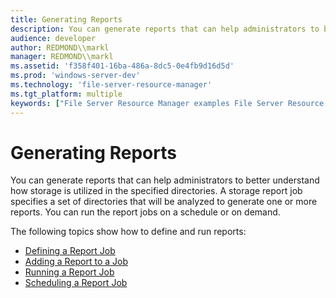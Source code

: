 ```yaml
---
title: Generating Reports
description: You can generate reports that can help administrators to better understand how storage is utilized in the specified directories.
audience: developer
author: REDMOND\\markl
manager: REDMOND\\markl
ms.assetid: 'f358f401-16ba-486a-8dc5-0e4fb9d16d5d'
ms.prod: 'windows-server-dev'
ms.technology: 'file-server-resource-manager'
ms.tgt_platform: multiple
keywords: ["File Server Resource Manager examples File Server Resource Manager , generating reports", "reports File Server Resource Manager", "generating reports File Server Resource Manager"]
---
```


# Generating Reports

You can generate reports that can help administrators to better understand how storage is utilized in the specified directories. A storage report job specifies a set of directories that will be analyzed to generate one or more reports. You can run the report jobs on a schedule or on demand.

The following topics show how to define and run reports:

-   [Defining a Report Job](defining-a-report-job.md)
-   [Adding a Report to a Job](adding-a-report-to-a-job.md)
-   [Running a Report Job](running-a-report-job.md)
-   [Scheduling a Report Job](scheduling-a-report-job.md)

 

 




